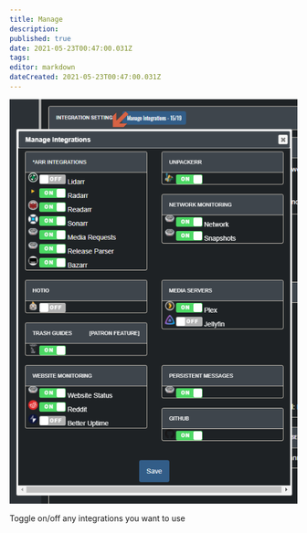 ```yaml
---
title: Manage
description: 
published: true
date: 2021-05-23T00:47:00.031Z
tags: 
editor: markdown
dateCreated: 2021-05-23T00:47:00.031Z
---
```


![manage.png](/manage.png)

Toggle on/off any integrations you want to use